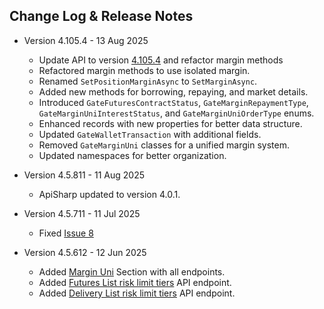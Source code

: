 ## Change Log & Release Notes

* Version 4.105.4 - 13 Aug 2025
  * Update API to version [4.105.4](https://www.gate.com/docs/developers/apiv4/en/#gate-api-v4-105-4) and refactor margin methods
  * Refactored margin methods to use isolated margin.
  * Renamed `SetPositionMarginAsync` to `SetMarginAsync`.
  * Added new methods for borrowing, repaying, and market details.
  * Introduced `GateFuturesContractStatus`, `GateMarginRepaymentType`, `GateMarginUniInterestStatus`, and `GateMarginUniOrderType` enums.
  * Enhanced records with new properties for better data structure.
  * Updated `GateWalletTransaction` with additional fields.
  * Removed `GateMarginUni` classes for a unified margin system.
  * Updated namespaces for better organization.

* Version 4.5.811 - 11 Aug 2025
  * ApiSharp updated to version 4.0.1.

* Version 4.5.711 - 11 Jul 2025
  * Fixed [Issue 8](https://github.com/burakoner/Gate.IO.Api/issues/8)

* Version 4.5.612 - 12 Jun 2025
  * Added [Margin Uni](https://www.gate.com/docs/developers/apiv4/en/#marginuni) Section with all endpoints.
  * Added [Futures List risk limit tiers](https://www.gate.com/docs/developers/apiv4/en/#list-risk-limit-tiers) API endpoint.
  * Added [Delivery List risk limit tiers](https://www.gate.com/docs/developers/apiv4/en/#list-risk-limit-tiers-2) API endpoint.
